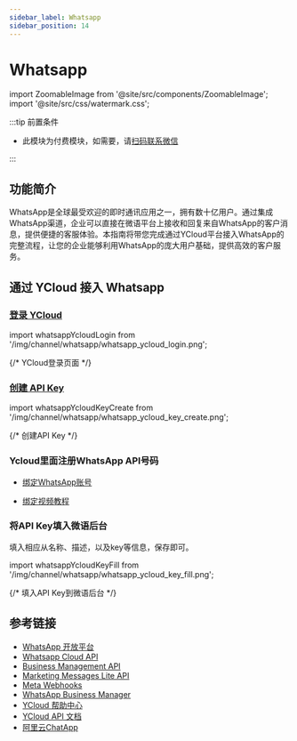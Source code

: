 ```yaml
---
sidebar_label: Whatsapp
sidebar_position: 14
---
```


# Whatsapp

import ZoomableImage from '@site/src/components/ZoomableImage';
import '@site/src/css/watermark.css';

:::tip 前置条件

- 此模块为付费模块，如需要，请[扫码联系微信](/img/wechat.png)

:::

## 功能简介

WhatsApp是全球最受欢迎的即时通讯应用之一，拥有数十亿用户。通过集成WhatsApp渠道，企业可以直接在微语平台上接收和回复来自WhatsApp的客户消息，提供便捷的客服体验。本指南将带您完成通过YCloud平台接入WhatsApp的完整流程，让您的企业能够利用WhatsApp的庞大用户基础，提供高效的客户服务。

## 通过 YCloud 接入 Whatsapp

### [登录 YCloud](https://www.ycloud.com/console/#/entry/login)

import whatsappYcloudLogin from '/img/channel/whatsapp/whatsapp_ycloud_login.png';

{/* YCloud登录页面 */}
<ZoomableImage src={whatsappYcloudLogin} alt="YCloud登录页面" />

### [创建 API Key](https://www.ycloud.com/console/#/app/developers/apikey)

import whatsappYcloudKeyCreate from '/img/channel/whatsapp/whatsapp_ycloud_key_create.png';

{/* 创建API Key */}
<ZoomableImage src={whatsappYcloudKeyCreate} alt="创建API Key" />

### Ycloud里面注册WhatsApp API号码

- [绑定WhatsApp账号](https://www.ycloud.com/console/#/app/whatsApp/getStarted)

- [绑定视频教程](https://www.bilibili.com/video/BV1Aa4y1g7di/)

### 将API Key填入微语后台

填入相应从名称、描述，以及key等信息，保存即可。

import whatsappYcloudKeyFill from '/img/channel/whatsapp/whatsapp_ycloud_key_fill.png';

{/* 填入API Key到微语后台 */}
<ZoomableImage src={whatsappYcloudKeyFill} alt="填入API Key到微语后台" />

## 参考链接

- [WhatsApp 开放平台](https://developers.facebook.com/docs/whatsapp/)
- [Whatsapp Cloud API](https://developers.facebook.com/docs/whatsapp/cloud-api)
- [Business Management API](https://developers.facebook.com/docs/whatsapp/business-management-api)
- [Marketing Messages Lite API](https://developers.facebook.com/docs/whatsapp/marketing-messages-lite-api/)
- [Meta Webhooks](https://developers.facebook.com/docs/graph-api/webhooks)
- [WhatsApp Business Manager](https://business.facebook.com/)
- [YCloud 帮助中心](https://helpdocs.ycloud.com/help-center/zh)
- [YCloud API 文档](https://docs.ycloud.com/reference/introduction)
- [阿里云ChatApp](https://chatapp.console.aliyun.com/Overview)
